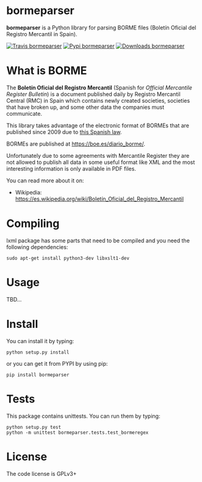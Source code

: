 bormeparser
===========

**bormeparser** is a Python library for parsing BORME files (Boletín Oficial del Registro Mercantil in Spain).

[![Travis bormeparser](https://travis-ci.org/PabloCastellano/bormeparser.svg?branch=master)](https://travis-ci.org/PabloCastellano/bormeparser)
[![Pypi bormeparser](https://badge.fury.io/py/bormeparser.png)]( https://pypi.python.org/pypi/bormeparser)
[![Downloads bormeparser](https://img.shields.io/pypi/dm/bormeparser.svg)](https://pypi.python.org/pypi/bormeparser)

What is BORME
=============

The **Boletín Oficial del Registro Mercantil** (Spanish for *Official Mercantile Register Bulletin*) is a document published daily by
Registro Mercantil Central (RMC) in Spain which contains newly created societies, societies that have broken up, and some other data
the companies must communicate.

This library takes advantage of the electronic format of BORMEs that are published since 2009 due to
[this Spanish law](https://www.boe.es/buscar/doc.php?id=BOE-A-2008-19826).

BORMEs are published at https://boe.es/diario_borme/.

Unfortunately due to some agreements with Mercantile Register they are not allowed
to publish all data in some useful format like XML and the most interesting information is only available in PDF files.

You can read more about it on:
- Wikipedia: https://es.wikipedia.org/wiki/Boletín_Oficial_del_Registro_Mercantil

Compiling
=========

lxml package has some parts that need to be compiled and you need the following dependencies:

    sudo apt-get install python3-dev libxslt1-dev


Usage
=====

TBD...

Install
=======

You can install it by typing:

    python setup.py install

or you can get it from PYPI by using pip:

    pip install bormeparser

Tests
=====

This package contains unittests. You can run them by typing:

    python setup.py test
    python -m unittest bormeparser.tests.test_bormeregex

License
=======
The code license is GPLv3+
